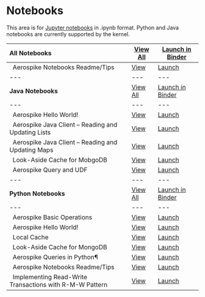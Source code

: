 # Notebooks

This area is for [Jupyter notebooks](https://jupyter.org/) in .ipynb format. Python and Java notebooks are currently supported by the kernel.


All Notebooks | [View All](https://github.com/aerospike/aerospike-dev-notebooks.docker/tree/main/notebooks) | [Launch in Binder](https://mybinder.org/v2/gh/aerospike/aerospike-dev-notebooks.docker/main?filepath=)
:-------- | ---- | ------
&nbsp; Aerospike Notebooks Readme/Tips | [View](https://github.com/aerospike/aerospike-dev-notebooks.docker/tree/main/notebooks/readme_tips.ipynb) | [Launch](https://mybinder.org/v2/gh/aerospike/aerospike-dev-notebooks.docker/main?filepath=readme_tips.ipynb)
--- | --- | ---
**Java  Notebooks** | [View All](https://github.com/aerospike/aerospike-dev-notebooks.docker/tree/main/notebooks/java) | [Launch in Binder](https://mybinder.org/v2/gh/aerospike/aerospike-dev-notebooks.docker/main?filepath=java)
--- | --- | ---
&nbsp; Aerospike Hello World! | [View](https://github.com/aerospike/aerospike-dev-notebooks.docker/tree/main/notebooks/java/hello_world.ipynb) | [Launch](https://mybinder.org/v2/gh/aerospike/aerospike-dev-notebooks.docker/main?filepath=java/hello_world.ipynb)
&nbsp; Aerospike Java Client – Reading and Updating Lists | [View](https://github.com/aerospike/aerospike-dev-notebooks.docker/tree/main/notebooks/java/java-working_with_lists.ipynb) | [Launch](https://mybinder.org/v2/gh/aerospike/aerospike-dev-notebooks.docker/main?filepath=java/java-working_with_lists.ipynb)
&nbsp; Aerospike Java Client – Reading and Updating Maps | [View](https://github.com/aerospike/aerospike-dev-notebooks.docker/tree/main/notebooks/java/java-working_with_maps.ipynb) | [Launch](https://mybinder.org/v2/gh/aerospike/aerospike-dev-notebooks.docker/main?filepath=java/java-working_with_maps.ipynb)
&nbsp; Look-Aside Cache for MobgoDB | [View](https://github.com/aerospike/aerospike-dev-notebooks.docker/tree/main/notebooks/java/look_aside_cache_mongo.ipynb) | [Launch](https://mybinder.org/v2/gh/aerospike/aerospike-dev-notebooks.docker/main?filepath=java/look_aside_cache_mongo.ipynb)
&nbsp; Aerospike Query and UDF | [View](https://github.com/aerospike/aerospike-dev-notebooks.docker/tree/main/notebooks/java/query_udf.ipynb) | [Launch](https://mybinder.org/v2/gh/aerospike/aerospike-dev-notebooks.docker/main?filepath=java/query_udf.ipynb)
--- | --- | ---
**Python  Notebooks** | [View All](https://github.com/aerospike/aerospike-dev-notebooks.docker/tree/main/notebooks/python) | [Launch in Binder](https://mybinder.org/v2/gh/aerospike/aerospike-dev-notebooks.docker/main?filepath=python)
--- | --- | ---
&nbsp; Aerospike Basic Operations | [View](https://github.com/aerospike/aerospike-dev-notebooks.docker/tree/main/notebooks/python/basic_operations.ipynb) | [Launch](https://mybinder.org/v2/gh/aerospike/aerospike-dev-notebooks.docker/main?filepath=python/basic_operations.ipynb)
&nbsp; Aerospike Hello World! | [View](https://github.com/aerospike/aerospike-dev-notebooks.docker/tree/main/notebooks/python/hello_world.ipynb) | [Launch](https://mybinder.org/v2/gh/aerospike/aerospike-dev-notebooks.docker/main?filepath=python/hello_world.ipynb)
&nbsp; Local Cache | [View](https://github.com/aerospike/aerospike-dev-notebooks.docker/tree/main/notebooks/python/local_cache.ipynb) | [Launch](https://mybinder.org/v2/gh/aerospike/aerospike-dev-notebooks.docker/main?filepath=python/local_cache.ipynb)
&nbsp; Look-Aside Cache for MongoDB | [View](https://github.com/aerospike/aerospike-dev-notebooks.docker/tree/main/notebooks/python/look_aside_cache.ipynb) | [Launch](https://mybinder.org/v2/gh/aerospike/aerospike-dev-notebooks.docker/main?filepath=python/look_aside_cache.ipynb)
&nbsp; Aerospike Queries in Python¶ | [View](https://github.com/aerospike/aerospike-dev-notebooks.docker/tree/main/notebooks/python/query.ipynb) | [Launch](https://mybinder.org/v2/gh/aerospike/aerospike-dev-notebooks.docker/main?filepath=python/query.ipynb)
&nbsp; Aerospike Notebooks Readme/Tips | [View](https://github.com/aerospike/aerospike-dev-notebooks.docker/tree/main/notebooks/python/readme_tips.ipynb) | [Launch](https://mybinder.org/v2/gh/aerospike/aerospike-dev-notebooks.docker/main?filepath=python/readme_tips.ipynb)
&nbsp; Implementing Read-Write Transactions with R-M-W Pattern | [View](https://github.com/aerospike/aerospike-dev-notebooks.docker/tree/main/notebooks/python/transactions_rmw_pattern.ipynb) | [Launch](https://mybinder.org/v2/gh/aerospike/aerospike-dev-notebooks.docker/main?filepath=python/transactions_rmw_pattern.ipynb)

